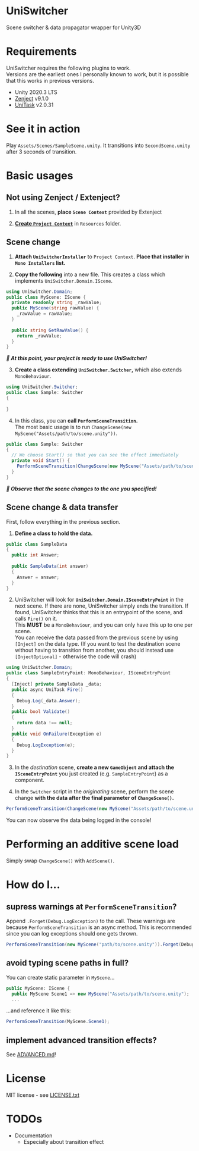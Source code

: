 # UniSwitcher

Scene switcher &amp; data propagator wrapper for Unity3D

# Requirements

UniSwitcher requires the following plugins to work.  
Versions are the earliest ones I personally known to work, but it is possible that this works in previous versions.

* Unity 2020.3 LTS
* [Zenject](https://github.com/modesttree/Zenject) v9.1.0
* [UniTask](https://github.com/Cysharp/UniTask) v2.0.31

# See it in action

Play `Assets/Scenes/SampleScene.unity`. It transitions into `SecondScene.unity` after 3 seconds of transition.

# Basic usages

## Not using Zenject / Extenject?

1. In all the scenes, **place `Scene Context`** provided by Extenject

2. **[Create `Project Context`](https://github.com/modesttree/Zenject#global-bindings-using-project-context)** in `Resources` folder.

## Scene change

1. **Attach `UniSwitcherInstaller`** to `Project Context`. **Place that installer in `Mono Installers` list.**

2. **Copy the following** into a new file. This creates a class which implements `UniSwitcher.Domain.IScene`.
  ```csharp
  using UniSwitcher.Domain;
  public class MyScene: IScene {
    private readonly string _rawValue;
    public MyScene(string rawValue) {
      _rawValue = rawValue;
    }
    
    public string GetRawValue() {
      return _rawValue;
    }
  }
  ```

***:tada: At this point, your project is ready to use UniSwitcher!***

3. **Create a class extending `UniSwitcher.Switcher`,** which also extends `MonoBehaviour`.
  ```csharp
  using UniSwitcher.Switcher;
  public class Sample: Switcher
  {
    
  }
  ```

4. In this class, you can **call `PerformSceneTransition`.**  
   The most basic usage is to run `ChangeScene(new MyScene("Assets/path/to/scene.unity"))`.
  ```csharp
  public class Sample: Switcher
  {
    // We choose Start() so that you can see the effect immediately
    private void Start() {
      PerformSceneTransition(ChangeScene(new MyScene("Assets/path/to/scene.unity")));
    }
  }
  ```

***:tada: Observe that the scene changes to the one you specified!***

## Scene change & data transfer

First, follow everything in the previous section.

1. **Define a class to hold the data.**
  ```csharp
  public class SampleData
  {
    public int Answer;
    
    public SampleData(int answer)
    {
      Answer = answer;
    }
  }
  ```

2. UniSwitcher will look for **`UniSwitcher.Domain.ISceneEntryPoint`** in the next scene.
   If there are none, UniSwitcher simply ends the transition.
   If found, UniSwitcher thinks that this is an entrypoint of the scene, and calls `Fire()` on it.  
   This **MUST** be a `MonoBehaviour`, and you can only have this up to one per scene.  
   You can receive the data passed from the previous scene by using `[Inject]` on the data type.
   (If you want to test the destination scene without having to transition from another, you should instead use `[InjectOptional]` - otherwise the code will crash)
  ```csharp
  using UniSwitcher.Domain;
  public class SampleEntryPoint: MonoBehaviour, ISceneEntryPoint
  {
    [Inject] private SampleData _data;
    public async UniTask Fire()
    {
      Debug.Log(_data.Answer);
    }
    public bool Validate()
    {
      return data !== null;
    }
    public void OnFailure(Exception e)
    {
      Debug.LogException(e);
    }
  }
  ```

3. In the _destination_ scene, **create a new `GameObject` and attach the `ISceneEntryPoint`** you just created (e.g. `SampleEntryPoint`) as a component.

4. In the `Switcher` script in the _originating_ scene, perform the scene change **with the data after the final parameter of `ChangeScene()`.**
  ```csharp
  PerformSceneTransition(ChangeScene(new MyScene("Assets/path/to/scene.unity"), new SampleData(42)));
  ```

You can now observe the data being logged in the console!

# Performing an additive scene load

Simply swap `ChangeScene()` with `AddScene()`.

# How do I...

## supress warnings at `PerformSceneTransition`?

Append `.Forget(Debug.LogException)` to the call. These warnings are because `PerformSceneTransition` is an async method.
This is recommended since you can log exceptions should one gets thrown.

```csharp
PerformSceneTransition(new MyScene("path/to/scene.unity")).Forget(Debug.LogException);
```

## avoid typing scene paths in full?

You can create static parameter in `MyScene`...

```csharp
public MyScene: IScene {
  public MyScene Scene1 => new MyScene("Assets/path/to/scene.unity");
  ...
```

...and reference it like this:

```csharp
PerformSceneTransition(MyScene.Scene1);
```

## implement advanced transition effects?

See [ADVANCED.md](ADVANCED.md)!

# License

MIT license - see [LICENSE.txt](LICENSE.txt)

# TODOs

* Documentation
    * Especially about transition effect
